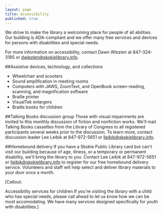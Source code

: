 ```yaml
---
layout: page
title: Accessibility
published: true
---
```


We strive to make the library a welcoming place for people of all abilities. Our building is ADA-compliant and we offer many free services and devices for persons with disabilities and special needs. 

For more information on accessibility, contact Dawn Wlezien at 847-324-3185 or dwlezien@skokielibrary.info.

##Assistive devices, technology, and collections
- Wheelchair and scooters
- Sound amplification in meeting rooms
- Computers with JAWS, ZoomText, and OpenBook screen-reading, scanning, and magnification software
- Braille printer
- VisualTek enlargers
- Braille books for children

##Talking Books discussion group
Those with visual impairments are invited to this monthly discussion of fiction and nonfiction works. We'll mail Talking Books cassettes from the Library of Congress to all registered participants several weeks prior to the discussion. To learn more, contact discussion leader Lee Leibik at 847-972-5651 or lleibik@skokielibrary.info.

##Homebound delivery
If you have a Skokie Public Library card but can't visit our building because of age, illness, or a temporary or permanent disability, we'll bring the library to you. Contact Lee Leibik at 847-972-5651 or lleibik@skokielibrary.info to register for our free homebound delivery service. Volunteers and staff will help select and deliver library materials to your door once a month.

[Callout: 

Accessibility services for children
If you're visiting the library with a child who has special needs, please call ahead to let us know how we can be most accomodating. We have many services designed specifically for youth with disabilities.]